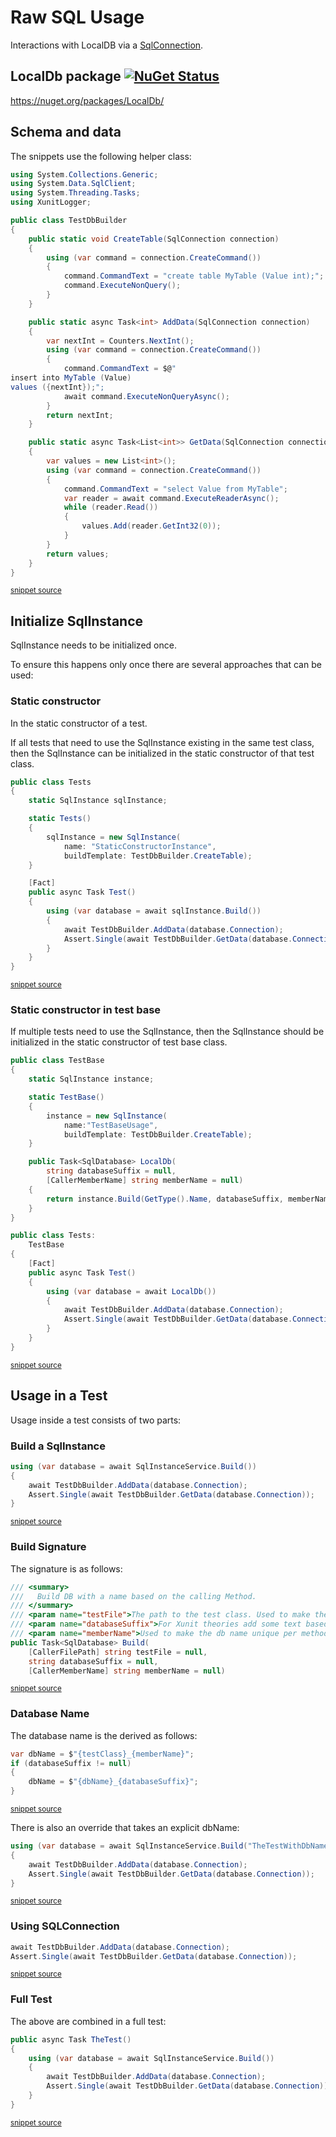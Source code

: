 <!--
GENERATED FILE - DO NOT EDIT
This file was generated by [MarkdownSnippets](https://github.com/SimonCropp/MarkdownSnippets).
Source File: /pages/mdsource/raw-usage.source.md
To change this file edit the source file and then run MarkdownSnippets.
-->
# Raw SQL Usage

Interactions with LocalDB via a [SqlConnection](https://docs.microsoft.com/en-us/dotnet/api/system.data.sqlclient.sqlconnection).


## LocalDb package [![NuGet Status](http://img.shields.io/nuget/v/LocalDb.svg)](https://www.nuget.org/packages/LocalDb/)

https://nuget.org/packages/LocalDb/


## Schema and data

The snippets use the following helper class:

<!-- snippet: TestDbBuilder.cs -->
```cs
using System.Collections.Generic;
using System.Data.SqlClient;
using System.Threading.Tasks;
using XunitLogger;

public class TestDbBuilder
{
    public static void CreateTable(SqlConnection connection)
    {
        using (var command = connection.CreateCommand())
        {
            command.CommandText = "create table MyTable (Value int);";
            command.ExecuteNonQuery();
        }
    }

    public static async Task<int> AddData(SqlConnection connection)
    {
        var nextInt = Counters.NextInt();
        using (var command = connection.CreateCommand())
        {
            command.CommandText = $@"
insert into MyTable (Value)
values ({nextInt});";
            await command.ExecuteNonQueryAsync();
        }
        return nextInt;
    }

    public static async Task<List<int>> GetData(SqlConnection connection)
    {
        var values = new List<int>();
        using (var command = connection.CreateCommand())
        {
            command.CommandText = "select Value from MyTable";
            var reader = await command.ExecuteReaderAsync();
            while (reader.Read())
            {
                values.Add(reader.GetInt32(0));
            }
        }
        return values;
    }
}
```
<sup>[snippet source](/src/LocalDb.Tests/TestDbBuilder.cs#L1-L44)</sup>
<!-- endsnippet -->


## Initialize SqlInstance

SqlInstance needs to be initialized once.

To ensure this happens only once there are several approaches that can be used:


### Static constructor

In the static constructor of a test.

If all tests that need to use the SqlInstance existing in the same test class, then the SqlInstance can be initialized in the static constructor of that test class.

<!-- snippet: StaticConstructor -->
```cs
public class Tests
{
    static SqlInstance sqlInstance;

    static Tests()
    {
        sqlInstance = new SqlInstance(
            name: "StaticConstructorInstance",
            buildTemplate: TestDbBuilder.CreateTable);
    }

    [Fact]
    public async Task Test()
    {
        using (var database = await sqlInstance.Build())
        {
            await TestDbBuilder.AddData(database.Connection);
            Assert.Single(await TestDbBuilder.GetData(database.Connection));
        }
    }
}
```
<sup>[snippet source](/src/LocalDb.Tests/Snippets/StaticConstructor.cs#L7-L31)</sup>
<!-- endsnippet -->


### Static constructor in test base

If multiple tests need to use the SqlInstance, then the SqlInstance should be initialized in the static constructor of test base class.

<!-- snippet: TestBase -->
```cs
public class TestBase
{
    static SqlInstance instance;

    static TestBase()
    {
        instance = new SqlInstance(
            name:"TestBaseUsage",
            buildTemplate: TestDbBuilder.CreateTable);
    }

    public Task<SqlDatabase> LocalDb(
        string databaseSuffix = null,
        [CallerMemberName] string memberName = null)
    {
        return instance.Build(GetType().Name, databaseSuffix, memberName);
    }
}

public class Tests:
    TestBase
{
    [Fact]
    public async Task Test()
    {
        using (var database = await LocalDb())
        {
            await TestDbBuilder.AddData(database.Connection);
            Assert.Single(await TestDbBuilder.GetData(database.Connection));
        }
    }
}
```
<sup>[snippet source](/src/LocalDb.Tests/Snippets/TestBaseUsage.cs#L8-L43)</sup>
<!-- endsnippet -->


## Usage in a Test

Usage inside a test consists of two parts:


### Build a SqlInstance

<!-- snippet: BuildLocalDbInstance -->
```cs
using (var database = await SqlInstanceService.Build())
{
    await TestDbBuilder.AddData(database.Connection);
    Assert.Single(await TestDbBuilder.GetData(database.Connection));
}
```
<sup>[snippet source](/src/LocalDb.Tests/Snippets/TheSnippets.cs#L11-L19)</sup>
<!-- endsnippet -->


### Build Signature

The signature is as follows:

<!-- snippet: BuildSignature -->
```cs
/// <summary>
///   Build DB with a name based on the calling Method.
/// </summary>
/// <param name="testFile">The path to the test class. Used to make the db name unique per test type.</param>
/// <param name="databaseSuffix">For Xunit theories add some text based on the inline data to make the db name unique.</param>
/// <param name="memberName">Used to make the db name unique per method. Will default to the caller method name is used.</param>
public Task<SqlDatabase> Build(
    [CallerFilePath] string testFile = null,
    string databaseSuffix = null,
    [CallerMemberName] string memberName = null)
```
<sup>[snippet source](/src/LocalDb/SqlInstance.cs#L63-L74)</sup>
<!-- endsnippet -->


### Database Name

The database name is the derived as follows:

<!-- snippet: DeriveName -->
```cs
var dbName = $"{testClass}_{memberName}";
if (databaseSuffix != null)
{
    dbName = $"{dbName}_{databaseSuffix}";
}
```
<sup>[snippet source](/src/LocalDb/DbNamer.cs#L5-L13)</sup>
<!-- endsnippet -->

There is also an override that takes an explicit dbName:

<!-- snippet: WithDbName -->
```cs
using (var database = await SqlInstanceService.Build("TheTestWithDbName"))
{
    await TestDbBuilder.AddData(database.Connection);
    Assert.Single(await TestDbBuilder.GetData(database.Connection));
}
```
<sup>[snippet source](/src/LocalDb.Tests/Snippets/TheSnippets.cs#L26-L32)</sup>
<!-- endsnippet -->


### Using SQLConnection

<!-- snippet: BuildContext -->
```cs
await TestDbBuilder.AddData(database.Connection);
Assert.Single(await TestDbBuilder.GetData(database.Connection));
```
<sup>[snippet source](/src/LocalDb.Tests/Snippets/TheSnippets.cs#L14-L17)</sup>
<!-- endsnippet -->


### Full Test

The above are combined in a full test:

<!-- snippet: Test -->
```cs
public async Task TheTest()
{
    using (var database = await SqlInstanceService.Build())
    {
        await TestDbBuilder.AddData(database.Connection);
        Assert.Single(await TestDbBuilder.GetData(database.Connection));
    }
}
```
<sup>[snippet source](/src/LocalDb.Tests/Snippets/TheSnippets.cs#L7-L22)</sup>
<!-- endsnippet -->

